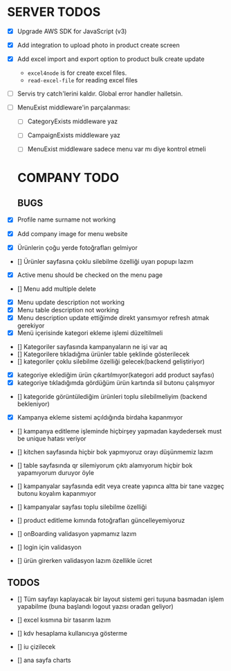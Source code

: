 # SERVER TODOS

- [x] Upgrade AWS SDK for JavaScript (v3)
- [x] Add integration to upload photo in product create screen
- [x] Add excel import and export option to product bulk create update
  - `excel4node` is for create excel files.
  - `read-excel-file` for reading excel files
- [ ] Servis try catch'lerini kaldır. Global error handler halletsin.
- [ ] MenuExist middleware'in parçalanması:
  - [ ] CategoryExists middleware yaz
  - [ ] CampaignExists middleware yaz
  - [ ] MenuExist middleware sadece menu var mı diye kontrol etmeli


  # COMPANY TODO

  ## BUGS
- [x]  Profile name surname not working
- [x]  Add company image for menu website
- [x]  Ürünlerin çoğu yerde fotoğrafları gelmiyor
- []  Ürünler sayfasına çoklu silebilme özelliği uyarı popupı lazım
- [x]  Active menu should be checked on the menu page
- [] Menu add multiple delete
- [x]  Menu update description not working
- [x]  Menu table description not working
- [x]  Menu description update ettiğimde direkt yansımıyor refresh atmak gerekiyor
- [x]  Menü içerisinde kategori ekleme işlemi düzeltilmeli
- []  Kategoriler sayfasında kampanyaların ne işi var aq
- []  Kategorilere tıkladığma ürünler table  şeklinde gösterilecek
- [] kategoriler çoklu silebilme özelliği gelecek(backend geliştiriyor)
- [X] kategoriye eklediğim ürün çıkartılmıyor(kategori add product sayfası)
- [X] kategoriye tıkladığımda gördüğüm ürün kartında sil butonu çalışmıyor
- [] kategoride görüntülediğim ürünleri toplu silebilmeliyim (backend bekleniyor)
- [x] Kampanya ekleme sistemi açıldığında birdaha kapanmıyor
- [] kampanya editleme işleminde hiçbirşey yapmadan kaydedersek must be unique hatası veriyor

- [] kitchen sayfasında hiçbir bok yapmıyoruz orayı düşünmemiz lazım

- [] table sayfasında qr silemiyorum çıktı alamıyorum hiçbir bok yapamıyorum duruyor öyle

- [] kampanyalar sayfasında edit veya create yapınca altta bir tane vazgeç butonu koyalım kapanmıyor

- [] kampanyalar sayfası toplu silebilme özelliği

- [] product editleme kımında fotoğrafları güncelleyemiyoruz

- [] onBoarding validasyon yapmamız lazım

- [] login için validasyon

- [] ürün girerken validasyon lazım özellikle ücret

## TODOS
- []  Tüm sayfayı kaplayacak bir layout sistemi geri tuşuna basmadan işlem yapabilme (buna başlandı logout yazısı oradan geliyor)

- [] excel kısmına bir tasarım lazım

- [] kdv hesaplama kullanıcıya gösterme

- [] iu çizilecek 

- [] ana sayfa charts





